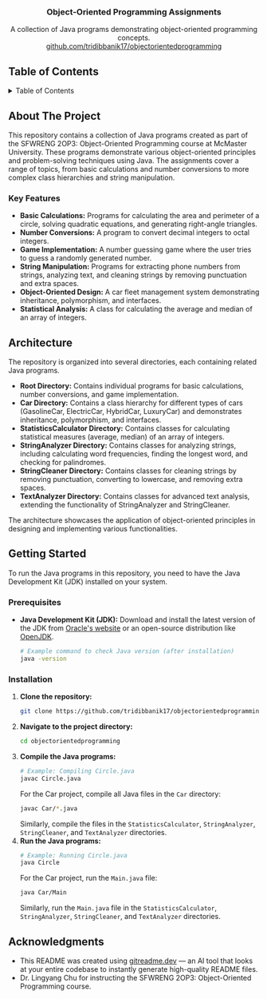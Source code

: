 <div align="center">

<h3 align="center">Object-Oriented Programming Assignments</h3>

  <p align="center">
    A collection of Java programs demonstrating object-oriented programming concepts.
    <br />
     <a href="https://github.com/tridibbanik17/objectorientedprogramming">github.com/tridibbanik17/objectorientedprogramming</a>
  </p>
</div>

## Table of Contents

<details>
  <summary>Table of Contents</summary>
  <ol>
    <li>
      <a href="#about-the-project">About The Project</a>
      <ul>
        <li><a href="#key-features">Key Features</a></li>
      </ul>
    </li>
    <li><a href="#architecture">Architecture</a></li>
    <li>
      <a href="#getting-started">Getting Started</a>
      <ul>
        <li><a href="#prerequisites">Prerequisites</a></li>
        <li><a href="#installation">Installation</a></li>
      </ul>
    </li>
    <li><a href="#acknowledgments">Acknowledgments</a></li>
  </ol>
</details>

## About The Project

This repository contains a collection of Java programs created as part of the SFWRENG 2OP3: Object-Oriented Programming course at McMaster University. These programs demonstrate various object-oriented principles and problem-solving techniques using Java. The assignments cover a range of topics, from basic calculations and number conversions to more complex class hierarchies and string manipulation.

### Key Features

- **Basic Calculations:** Programs for calculating the area and perimeter of a circle, solving quadratic equations, and generating right-angle triangles.
- **Number Conversions:** A program to convert decimal integers to octal integers.
- **Game Implementation:** A number guessing game where the user tries to guess a randomly generated number.
- **String Manipulation:** Programs for extracting phone numbers from strings, analyzing text, and cleaning strings by removing punctuation and extra spaces.
- **Object-Oriented Design:** A car fleet management system demonstrating inheritance, polymorphism, and interfaces.
- **Statistical Analysis:** A class for calculating the average and median of an array of integers.

## Architecture

The repository is organized into several directories, each containing related Java programs.

- **Root Directory:** Contains individual programs for basic calculations, number conversions, and game implementation.
- **Car Directory:** Contains a class hierarchy for different types of cars (GasolineCar, ElectricCar, HybridCar, LuxuryCar) and demonstrates inheritance, polymorphism, and interfaces.
- **StatisticsCalculator Directory:** Contains classes for calculating statistical measures (average, median) of an array of integers.
- **StringAnalyzer Directory:** Contains classes for analyzing strings, including calculating word frequencies, finding the longest word, and checking for palindromes.
- **StringCleaner Directory:** Contains classes for cleaning strings by removing punctuation, converting to lowercase, and removing extra spaces.
- **TextAnalyzer Directory:** Contains classes for advanced text analysis, extending the functionality of StringAnalyzer and StringCleaner.

The architecture showcases the application of object-oriented principles in designing and implementing various functionalities.

## Getting Started

To run the Java programs in this repository, you need to have the Java Development Kit (JDK) installed on your system.

### Prerequisites

- **Java Development Kit (JDK):**  Download and install the latest version of the JDK from [Oracle's website](https://www.oracle.com/java/technologies/javase-jdk17-downloads.html) or an open-source distribution like [OpenJDK](https://openjdk.java.net/).

  ```sh
  # Example command to check Java version (after installation)
  java -version
  ```

### Installation

1. **Clone the repository:**
   ```sh
   git clone https://github.com/tridibbanik17/objectorientedprogramming.git
   ```
2. **Navigate to the project directory:**
   ```sh
   cd objectorientedprogramming
   ```
3. **Compile the Java programs:**
   ```sh
   # Example: Compiling Circle.java
   javac Circle.java
   ```
   For the Car project, compile all Java files in the `Car` directory:
   ```sh
   javac Car/*.java
   ```
   Similarly, compile the files in the `StatisticsCalculator`, `StringAnalyzer`, `StringCleaner`, and `TextAnalyzer` directories.
4. **Run the Java programs:**
   ```sh
   # Example: Running Circle.java
   java Circle
   ```
   For the Car project, run the `Main.java` file:
   ```sh
   java Car/Main
   ```
   Similarly, run the `Main.java` file in the `StatisticsCalculator`, `StringAnalyzer`, `StringCleaner`, and `TextAnalyzer` directories.

## Acknowledgments

- This README was created using [gitreadme.dev](https://gitreadme.dev) — an AI tool that looks at your entire codebase to instantly generate high-quality README files.
- Dr. Lingyang Chu for instructing the SFWRENG 2OP3: Object-Oriented Programming course.

